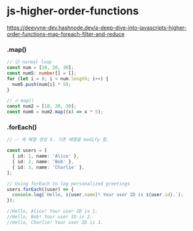 # js-higher-order-functions

https://deevyne-dev.hashnode.dev/a-deep-dive-into-javascripts-higher-order-functions-map-foreach-filter-and-reduce

### .map()
``` typescript
// 😕 normal loop
const num = [10, 20, 30];
const num5: number[] = [];
for (let i = 0; i < num.length; i++) {
  num5.push(num[i] * 5);
}

// 🔥 map()
const num2 = [10, 20, 30];
const num6 = num2.map((x) => x * 5);
```

### .forEach()
``` typescript
// ✅ 새 배열 생성 X. 기존 배열을 modify 함.

const users = [
  { id: 1, name: 'Alice' },
  { id: 2, name: 'Bob' },
  { id: 3, name: 'Charlie' },
];

// Using forEach to log personalized greetings
users.forEach((user) => {
  console.log(`Hello, ${user.name}! Your user ID is ${user.id}.`);
});

//Hello, Alice! Your user ID is 1.
//Hello, Bob! Your user ID is 2.
//Hello, Charlie! Your user ID is 3.
```
